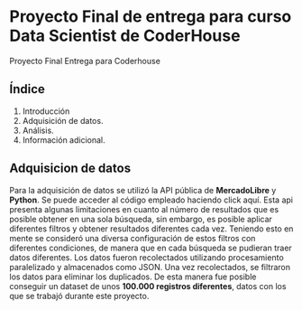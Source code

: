 # Proyecto Final de entrega para curso Data Scientist de CoderHouse

Proyecto Final Entrega para Coderhouse

## Índice
1. Introducción
2. Adquisición de datos.
3. Análisis.
4. Información adicional.


## Adquisicion de datos

Para la adquisición de datos se utilizó la API pública de **MercadoLibre** y **Python**. Se puede acceder al código empleado haciendo click aquí. Esta api presenta algunas limitaciones en cuanto al número de resultados que es posible obtener en una sola búsqueda, sin embargo, es posible aplicar diferentes filtros y obtener resultados diferentes cada vez. Teniendo esto en mente se consideró una diversa configuración de estos filtros con diferentes condiciones, de manera que en cada búsqueda se pudieran traer datos diferentes. Los datos fueron recolectados utilizando procesamiento paralelizado y almacenados como JSON. Una vez recolectados, se filtraron los datos para eliminar los duplicados.
De esta manera fue posible conseguir un dataset de unos **100.000 registros diferentes**, datos con los que se trabajó durante este proyecto.